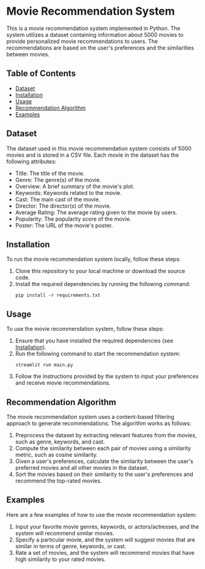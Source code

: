 # Movie Recommendation System

This is a movie recommendation system implemented in Python. The system utilizes a dataset containing information about 5000 movies to provide personalized movie recommendations to users. The recommendations are based on the user's preferences and the similarities between movies.

## Table of Contents
- [Dataset](#dataset)
- [Installation](#installation)
- [Usage](#usage)
- [Recommendation Algorithm](#recommendation-algorithm)
- [Examples](#examples)

## Dataset
The dataset used in this movie recommendation system consists of 5000 movies and is stored in a CSV file. Each movie in the dataset has the following attributes:
- Title: The title of the movie.
- Genre: The genre(s) of the movie.
- Overview: A brief summary of the movie's plot.
- Keywords: Keywords related to the movie.
- Cast: The main cast of the movie.
- Director: The director(s) of the movie.
- Average Rating: The average rating given to the movie by users.
- Popularity: The popularity score of the movie.
- Poster: The URL of the movie's poster.

## Installation
To run the movie recommendation system locally, follow these steps:

1. Clone this repository to your local machine or download the source code.
2. Install the required dependencies by running the following command:
   ```
   pip install -r requirements.txt
   ```

## Usage
To use the movie recommendation system, follow these steps:

1. Ensure that you have installed the required dependencies (see [Installation](#installation)).
2. Run the following command to start the recommendation system:
   ```
   streamlit run main.py
   ```
3. Follow the instructions provided by the system to input your preferences and receive movie recommendations.

## Recommendation Algorithm
The movie recommendation system uses a content-based filtering approach to generate recommendations. The algorithm works as follows:

1. Preprocess the dataset by extracting relevant features from the movies, such as genre, keywords, and cast.
2. Compute the similarity between each pair of movies using a similarity metric, such as cosine similarity.
3. Given a user's preferences, calculate the similarity between the user's preferred movies and all other movies in the dataset.
4. Sort the movies based on their similarity to the user's preferences and recommend the top-rated movies.

## Examples
Here are a few examples of how to use the movie recommendation system:

1. Input your favorite movie genres, keywords, or actors/actresses, and the system will recommend similar movies.
2. Specify a particular movie, and the system will suggest movies that are similar in terms of genre, keywords, or cast.
3. Rate a set of movies, and the system will recommend movies that have high similarity to your rated movies.
